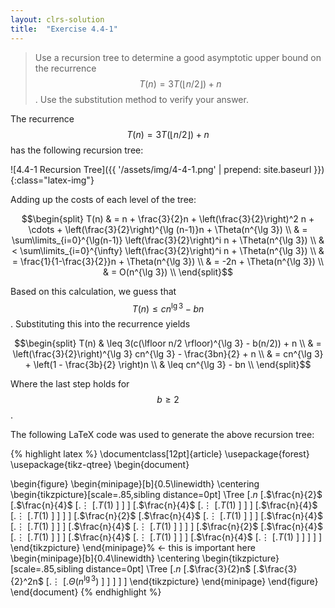 ```yaml
---
layout: clrs-solution
title:  "Exercise 4.4-1"
---
```

>Use a recursion tree to determine a good asymptotic upper bound on the recurrence $$T(n) = 3T(\lfloor n/2 \rfloor) + n$$. Use the substitution method to verify your answer.

The recurrence $$T(n) = 3T(\lfloor n/2 \rfloor) + n$$ has the following recursion tree:

![4.4-1 Recursion Tree]({{ '/assets/img/4-4-1.png' | prepend: site.baseurl }}){:class="latex-img"}

Adding up the costs of each level of the tree:

$$\begin{split}
T(n) & = n + \frac{3}{2}n + \left(\frac{3}{2}\right)^2 n + \cdots + \left(\frac{3}{2}\right)^{\lg (n-1)}n + \Theta(n^{\lg 3}) \\
& = \sum\limits_{i=0}^{\lg(n-1)} \left(\frac{3}{2}\right)^i n + \Theta(n^{\lg 3}) \\
& < \sum\limits_{i=0}^{\infty} \left(\frac{3}{2}\right)^i n + \Theta(n^{\lg 3}) \\
& = \frac{1}{1-\frac{3}{2}}n + \Theta(n^{\lg 3}) \\
& = -2n + \Theta(n^{\lg 3}) \\
& = O(n^{\lg 3}) \\
\end{split}$$

Based on this calculation, we guess that $$T(n) \leq cn^{\lg 3} - bn$$. Substituting this into the recurrence yields

$$\begin{split}
T(n) & \leq 3(c(\lfloor n/2 \rfloor)^{\lg 3} - b(n/2)) + n \\
& = \left(\frac{3}{2}\right)^{\lg 3} cn^{\lg 3} - \frac{3bn}{2} + n \\
& = cn^{\lg 3} + \left(1 - \frac{3b}{2} \right)n \\
& \leq cn^{\lg 3} - bn \\
\end{split}$$

Where the last step holds for $$b \geq 2$$.

The following LaTeX code was used to generate the above recursion tree:

{% highlight latex %}
\documentclass[12pt]{article}
\usepackage{forest}
\usepackage{tikz-qtree}
\begin{document}

\begin{figure}
\begin{minipage}[b]{0.5\linewidth}
\centering
\begin{tikzpicture}[scale=.85,sibling distance=0pt]
\Tree [.$n$
        [.$\frac{n}{2}$ 
          [.$\frac{n}{4}$ 
            [.$\vdots$
              [.$T(1)$ ] ] ] 
          [.$\frac{n}{4}$ 
            [.$\vdots$
              [.$T(1)$ ] ] ] 
          [.$\frac{n}{4}$ 
            [.$\vdots$
              [.$T(1)$ ] ] ] ]
        [.$\frac{n}{2}$ 
          [.$\frac{n}{4}$ 
            [.$\vdots$
              [.$T(1)$ ] ] ] 
          [.$\frac{n}{4}$ 
            [.$\vdots$
              [.$T(1)$ ] ] ] 
          [.$\frac{n}{4}$ 
            [.$\vdots$
              [.$T(1)$ ] ] ] ]
       [.$\frac{n}{2}$ 
          [.$\frac{n}{4}$ 
            [.$\vdots$
              [.$T(1)$ ] ] ] 
          [.$\frac{n}{4}$ 
            [.$\vdots$
              [.$T(1)$ ] ] ] 
          [.$\frac{n}{4}$ 
            [.$\vdots$
              [.$T(1)$ ] ] ] ] ]
\end{tikzpicture}
\end{minipage}% <- this is important here
\begin{minipage}[b]{0.4\linewidth}
\centering
\begin{tikzpicture}[scale=.85,sibling distance=0pt]
\Tree [.$n$
        [.$\frac{3}{2}n$
          [.$\frac{3}{2}^2n$
            [.$\vdots$ 
              [.$\Theta(n^{\lg3})$ ] ] ] ] ]
\end{tikzpicture}
\end{minipage}
\end{figure}
\end{document}
{% endhighlight %}